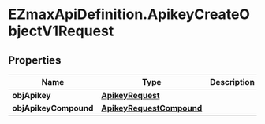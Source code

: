 # EZmaxApiDefinition.ApikeyCreateObjectV1Request

## Properties

Name | Type | Description | Notes
------------ | ------------- | ------------- | -------------
**objApikey** | [**ApikeyRequest**](ApikeyRequest.md) |  | [optional] 
**objApikeyCompound** | [**ApikeyRequestCompound**](ApikeyRequestCompound.md) |  | [optional] 



